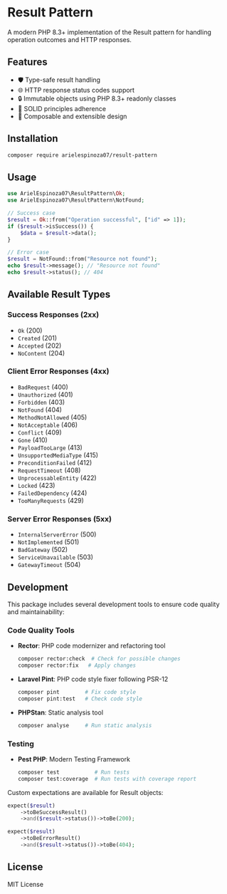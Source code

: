 # Result Pattern

A modern PHP 8.3+ implementation of the Result pattern for handling operation outcomes and HTTP responses.

## Features

- 🛡️ Type-safe result handling
- 🌐 HTTP response status codes support
- 🔒 Immutable objects using PHP 8.3+ readonly classes
- 🎯 SOLID principles adherence
- 🧩 Composable and extensible design

## Installation

```bash
composer require arielespinoza07/result-pattern
```

## Usage

```php
use ArielEspinoza07\ResultPattern\Ok;
use ArielEspinoza07\ResultPattern\NotFound;

// Success case
$result = Ok::from("Operation successful", ["id" => 1]);
if ($result->isSuccess()) {
    $data = $result->data();
}

// Error case
$result = NotFound::from("Resource not found");
echo $result->message(); // "Resource not found"
echo $result->status(); // 404
```

## Available Result Types

### Success Responses (2xx)
- `Ok` (200)
- `Created` (201)
- `Accepted` (202)
- `NoContent` (204)

### Client Error Responses (4xx)
- `BadRequest` (400)
- `Unauthorized` (401)
- `Forbidden` (403)
- `NotFound` (404)
- `MethodNotAllowed` (405)
- `NotAcceptable` (406)
- `Conflict` (409)
- `Gone` (410)
- `PayloadTooLarge` (413)
- `UnsupportedMediaType` (415)
- `PreconditionFailed` (412)
- `RequestTimeout` (408)
- `UnprocessableEntity` (422)
- `Locked` (423)
- `FailedDependency` (424)
- `TooManyRequests` (429)

### Server Error Responses (5xx)
- `InternalServerError` (500)
- `NotImplemented` (501)
- `BadGateway` (502)
- `ServiceUnavailable` (503)
- `GatewayTimeout` (504)

## Development

This package includes several development tools to ensure code quality and maintainability:

### Code Quality Tools

- **Rector**: PHP code modernizer and refactoring tool
  ```bash
  composer rector:check  # Check for possible changes
  composer rector:fix   # Apply changes
  ```

- **Laravel Pint**: PHP code style fixer following PSR-12
  ```bash
  composer pint        # Fix code style
  composer pint:test   # Check code style
  ```

- **PHPStan**: Static analysis tool
  ```bash
  composer analyse     # Run static analysis
  ```

### Testing

- **Pest PHP**: Modern Testing Framework
  ```bash
  composer test           # Run tests
  composer test:coverage  # Run tests with coverage report
  ```

Custom expectations are available for Result objects:
```php
expect($result)
    ->toBeSuccessResult()
    ->and($result->status())->toBe(200);

expect($result)
    ->toBeErrorResult()
    ->and($result->status())->toBe(404);
```

## License

MIT License
